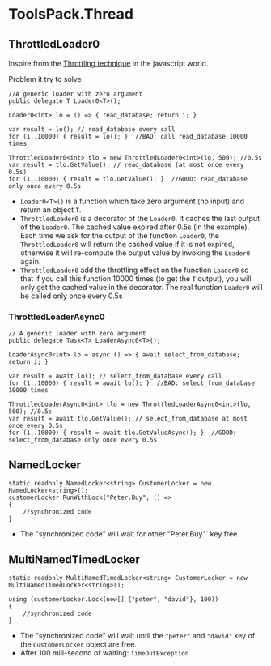 # ToolsPack.Thread

## ThrottledLoader0

Inspire from the [Throttling technique](https://codeburst.io/throttling-and-debouncing-in-javascript-b01cad5c8edf) in the javascript world.

Problem it try to solve

```CSharp
//A generic loader with zero argument
public delegate T Loader0<T>();

Loader0<int> lo = () => { read_database; return i; }

var result = lo(); // read_database every call
for (1..10000) { result = lo(); }  //BAD: call read_database 10000 times

ThrottledLoader0<int> tlo = new ThrottledLoader0<int>(lo, 500); //0.5s
var result = tlo.GetValue(); // read_database (at most once every 0.5s)
for (1..10000) { result = tlo.GetValue(); }  //GOOD: read_database only once every 0.5s
```

- `Loader0<T>()` is a function which take zero argument (no input) and return an object `T`.
- `ThrottledLoader0` is a decorator of the `Loader0`. It caches the last output of the `Loader0`. The cached value expired after 0.5s (in the example). Each time we ask for the output of the function `Loader0`, the `ThrottledLoader0` will return the cached value if it is not expired, otherwise it will re-compute the output value by invoking the `Loader0` again.
- `ThrottledLoader0` add the throttling effect on the function `Loader0` so that if you call this function 10000 times (to get the `T` output), you will only get the cached value in the decorator. The real function `Loader0` will be called only once every 0.5s

### ThrottledLoaderAsync0

```Csharp
// A generic loader with zero argument
public delegate Task<T> LoaderAsync0<T>();

LoaderAsync0<int> lo = async () => { await select_from_database; return i; }

var result = await lo(); // select_from_database every call
for (1..10000) { result = await lo(); }  //BAD: select_from_database 10000 times

ThrottledLoaderAsync0<int> tlo = new ThrottledLoaderAsync0<int>(lo, 500); //0.5s
var result = await tlo.GetValue(); // select_from_database at most once every 0.5s
for (1..10000) { result = await tlo.GetValueAsync(); }  //GOOD: select_from_database only once every 0.5s
```

## NamedLocker

```CSharp
static readonly NamedLocker<string> CustomerLocker = new NamedLocker<string>();
customerLocker.RunWithLock("Peter.Buy", () =>
{
	//synchronized code
}
```

- The "synchronized code" will wait for other "Peter.Buy"` key free.

## MultiNamedTimedLocker

```CSharp
static readonly MultiNamedTimedLocker<string> CustomerLocker = new MultiNamedTimedLocker<string>();

using (customerLocker.Lock(new[] {"peter", "david"}, 100))
{
	//synchronized code
}
```

- The "synchronized code" will wait until the `"peter"` and `"david"` key of the `CustomerLocker` object are free.
- After 100 mili-second of waiting: `TimeOutException`
